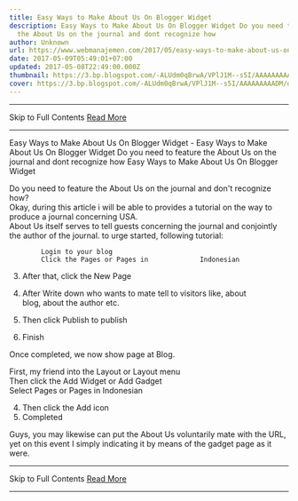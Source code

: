 ```yaml
---
title: Easy Ways to Make About Us On Blogger Widget
description: Easy Ways to Make About Us On Blogger Widget Do you need to feature
  the About Us on the journal and dont recognize how
author: Unknown
url: https://www.webmanajemen.com/2017/05/easy-ways-to-make-about-us-on-blogger.html
date: 2017-05-09T05:49:01+07:00
updated: 2017-05-08T22:49:00.000Z
thumbnail: https://3.bp.blogspot.com/-ALUdm0qBrwA/VPlJ1M--s5I/AAAAAAAAADM/d0MRXUYlTxE/s1600/about-us.jpg
cover: https://3.bp.blogspot.com/-ALUdm0qBrwA/VPlJ1M--s5I/AAAAAAAAADM/d0MRXUYlTxE/s1600/about-us.jpg
---
```


<hr/> Skip to Full Contents <a href="https://www.webmanajemen.com/2017/05/easy-ways-to-make-about-us-on-blogger.html" rel="follow" class="button" id="read-more">Read More</a> <hr/> Easy Ways to Make About Us On Blogger Widget - Easy Ways to Make About Us On Blogger Widget Do you need to feature the About Us on the journal and dont recognize how Easy Ways to Make About Us On Blogger Widget 

Do you need to feature the About Us on the journal and don't         recognize how?     
Okay, during this article i will be able to provides a tutorial on the         way to produce a journal concerning USA.     
About Us itself serves to tell guests concerning the journal and         conjointly the author of the journal. to urge started, following         tutorial:     


                        

            Login to your blog         
            Click the Pages or Pages in             Indonesian         

                        

3. After that, click the New Page    


                        


4. After Write down who wants to mate tell to visitors like, about     
blog, about the author etc.     
5. Then click Publish to publish     


                        


6. Finish     


Once completed, we now show page at Blog.     



First, my friend into the Layout or            Layout menu         
Then click the Add Widget or            Add Gadget        
            Select Pages or Pages in             Indonesian         

                        


4. Then click the Add icon     
5. Completed     


Guys, you may likewise can put the About Us voluntarily mate with the URL, yet on this event I simply indicating it by means of the gadget page as it were. <hr/> Skip to Full Contents <a href="https://www.webmanajemen.com/2017/05/easy-ways-to-make-about-us-on-blogger.html" rel="follow" class="button" id="read-more">Read More</a> <hr/>